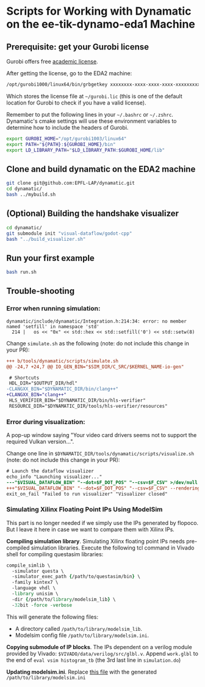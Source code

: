 # Scripts for Working with Dynamatic on the ee-tik-dynamo-eda1 Machine

## Prerequisite: get your Gurobi license

Gurobi offers free [academic
license](https://www.gurobi.com/academia/academic-program-and-licenses/).

After getting the license, go to the EDA2 machine:

```sh
/opt/gurobi1000/linux64/bin/grbgetkey xxxxxxxx-xxxx-xxxx-xxxx-xxxxxxxxxxxx # format of your key
```

Which stores the license file at `~/gurobi.lic` (this is one of the default
location for Gurobi to check if you have a valid license).

Remember to put the following lines in your `~/.bashrc` or `~/.zshrc`.
Dynamatic's cmake settings will use these environment variables to determine
how to include the headers of Gurobi.

```sh
export GUROBI_HOME="/opt/gurobi1003/linux64"
export PATH="${PATH}:${GUROBI_HOME}/bin"
export LD_LIBRARY_PATH="$LD_LIBRARY_PATH:$GUROBI_HOME/lib"
```

## Clone and build dynamatic on the EDA2 machine

```sh
git clone git@github.com:EPFL-LAP/dynamatic.git
cd dynamatic/
bash ../mybuild.sh
``` 

## (Optional) Building the handshake visualizer

```sh
cd dynamatic/
git submodule init "visual-dataflow/godot-cpp"
bash "../build_visualizer.sh"
``` 

## Run your first example 

```sh
bash run.sh
```

## Trouble-shooting

### Error when running simulation: 

```
dynamatic/include/dynamatic/Integration.h:214:34: error: no member named 'setfill' in namespace 'std'
  214 |   os << "0x" << std::hex << std::setfill('0') << std::setw(8)
```

Change `simulate.sh` as the following (note: do not include this change in your
PR): 
```diff
+++ b/tools/dynamatic/scripts/simulate.sh
@@ -24,7 +24,7 @@ IO_GEN_BIN="$SIM_DIR/C_SRC/$KERNEL_NAME-io-gen"

 # Shortcuts
 HDL_DIR="$OUTPUT_DIR/hdl"
-CLANGXX_BIN="$DYNAMATIC_DIR/bin/clang++"
+CLANGXX_BIN="clang++"
 HLS_VERIFIER_BIN="$DYNAMATIC_DIR/bin/hls-verifier"
 RESOURCE_DIR="$DYNAMATIC_DIR/tools/hls-verifier/resources" 
```

### Error during visualization:

A pop-up window saying "Your video card drivers seems not to support the
required Vulkan version...".

Change one line in `$DYNAMATIC_DIR/tools/dynamatic/scripts/visualize.sh` (note:
do not include this change in your PR):

```diff
# Launch the dataflow visualizer
echo_info "Launching visualizer..."
---"$VISUAL_DATAFLOW_BIN" "--dot=$F_DOT_POS" "--csv=$F_CSV" >/dev/null
+++"$VISUAL_DATAFLOW_BIN" "--dot=$F_DOT_POS" "--csv=$F_CSV" --rendering-driver opengl3 >/dev/null
exit_on_fail "Failed to run visualizer" "Visualizer closed" 
```

### Simulating Xilinx Floating Point IPs Using ModelSim

This part is no longer needed if we simply use the IPs generated by flopoco.
But I leave it here in case we want to compare them with Xilinx IPs.

**Compiling simulation library**. Simulating Xilinx floating point IPs needs
pre-compiled simulation libraries.  Execute the following tcl command in Vivado
shell for compiling questasim libraries:

```tcl
compile_simlib \
  -simulator questa \
  -simulator_exec_path {/path/to/questasim/bin} \
  -family kintex7 \
  -language vhdl \
  -library unisim \
  -dir {/path/to/library/modelsim_lib} \
  -32bit -force -verbose
```

This will generate the following files:
- A directory called `/path/to/library/modelsim_lib`.
- Modelsim config file `/path/to/library/modelsim.ini`.

**Copying submodule of IP blocks**. The IPs dependent on a verilog module
provided by Vivado: `$VIVADO/data/verilog/src/glbl.v`. Append `work.glbl` to
the end of `eval vsim histogram_tb` (the 3rd last line in `simulation.do`)

**Updating modelsim.ini**. Replace [this
file](https://github.com/EPFL-LAP/dynamatic/blob/main/tools/hls-verifier/resources/modelsim.ini)
with the generated `/path/to/library/modelsim.ini`






